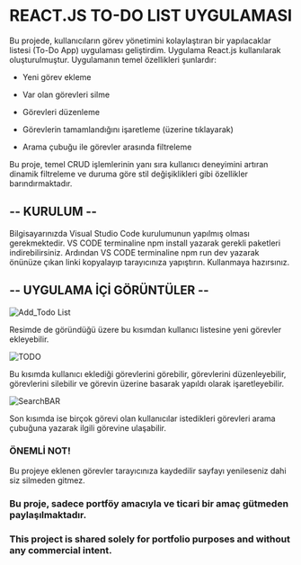 # REACT.JS TO-DO LIST UYGULAMASI
Bu projede, kullanıcıların görev yönetimini kolaylaştıran bir yapılacaklar listesi (To-Do App) uygulaması geliştirdim. Uygulama React.js kullanılarak oluşturulmuştur. Uygulamanın temel özellikleri şunlardır:

- Yeni görev ekleme

- Var olan görevleri silme

- Görevleri düzenleme

- Görevlerin tamamlandığını işaretleme (üzerine tıklayarak)

- Arama çubuğu ile görevler arasında filtreleme

Bu proje, temel CRUD işlemlerinin yanı sıra kullanıcı deneyimini artıran dinamik filtreleme ve duruma göre stil değişiklikleri gibi özellikler barındırmaktadır.

## -- KURULUM -- 
Bilgisayarınızda Visual Studio Code kurulumunun yapılmış olması gerekmektedir. VS CODE terminaline npm install yazarak gerekli paketleri indirebilirsiniz. Ardından VS CODE terminaline npm run dev yazarak önünüze çıkan linki kopyalayıp tarayıcınıza yapıştırın. Kullanmaya hazırsınız.

## -- UYGULAMA İÇİ GÖRÜNTÜLER -- 

![Add_Todo List](https://github.com/user-attachments/assets/fc14db96-a6bf-4ce6-97fb-c18ed1d96419)

Resimde de göründüğü üzere bu kısımdan kullanıcı listesine yeni görevler ekleyebilir.

![TODO](https://github.com/user-attachments/assets/4f79d22a-691f-42db-91be-fe33e1a256ce)

Bu kısımda kullanıcı eklediği görevlerini görebilir, görevlerini düzenleyebilir, görevlerini silebilir ve görevin üzerine basarak yapıldı olarak işaretleyebilir.

![SearchBAR](https://github.com/user-attachments/assets/2dc908bf-2a5b-4757-8137-ee1b3aefccba)

Son kısımda ise birçok görevi olan kullanıcılar istedikleri görevleri arama çubuğuna yazarak ilgili görevine ulaşabilir.

### ÖNEMLİ NOT!
Bu projeye eklenen görevler tarayıcınıza kaydedilir sayfayı yenileseniz dahi siz silmeden gitmez.

### Bu proje, sadece portföy amacıyla ve ticari bir amaç gütmeden paylaşılmaktadır.
### This project is shared solely for portfolio purposes and without any commercial intent.
